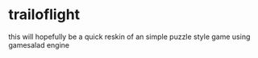 # trailoflight
this will hopefully be a quick reskin of an simple puzzle style game using gamesalad engine
